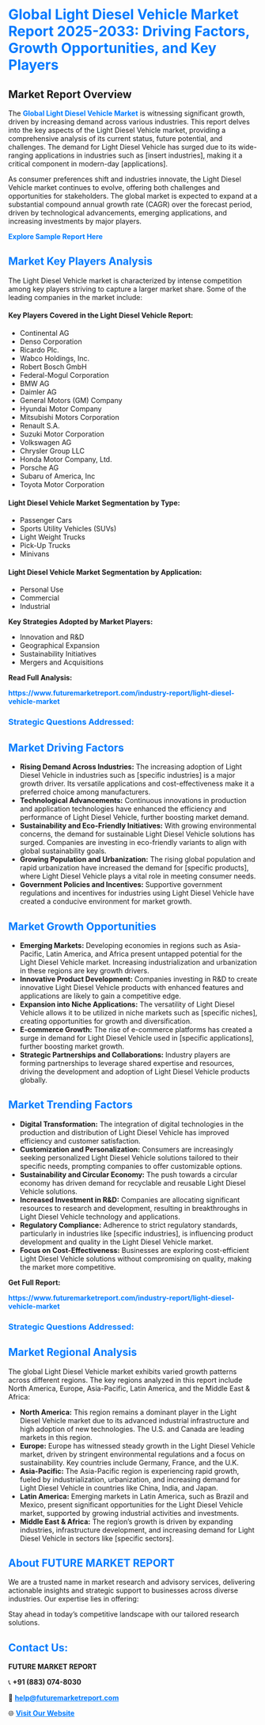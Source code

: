 <h1 style="color: #007BFF;">Global Light Diesel Vehicle Market Report 2025-2033: Driving Factors, Growth Opportunities, and Key Players</h1>

<section id="overview">
<h2>Market Report Overview</h2>
<p>The <a href="https://www.futuremarketreport.com/industry-report/light-diesel-vehicle-market" style="color: #007BFF; text-decoration: none;"><strong>Global Light Diesel Vehicle Market</strong></a> is witnessing significant growth, driven by increasing demand across various industries. This report delves into the key aspects of the Light Diesel Vehicle market, providing a comprehensive analysis of its current status, future potential, and challenges. The demand for Light Diesel Vehicle has surged due to its wide-ranging applications in industries such as [insert industries], making it a critical component in modern-day [applications].</p>
<p>As consumer preferences shift and industries innovate, the Light Diesel Vehicle market continues to evolve, offering both challenges and opportunities for stakeholders. The global market is expected to expand at a substantial compound annual growth rate (CAGR) over the forecast period, driven by technological advancements, emerging applications, and increasing investments by major players.</p>
</section>

<section id="overview">
<p><a href="https://www.futuremarketreport.com/request-sample/reportId=91952" style="color: #007BFF; text-decoration: none;"><strong>Explore Sample Report Here</strong></a></p>
</section>

<section id="key-players">
<h2 style="color: #007BFF;">Market Key Players Analysis</h2>
<p>The Light Diesel Vehicle market is characterized by intense competition among key players striving to capture a larger market share. Some of the leading companies in the market include:</p>
<h4>Key Players Covered in the Light Diesel Vehicle Report:</h4>
<ul><li>Continental AG</li><li>Denso Corporation</li><li>Ricardo Plc.</li><li>Wabco Holdings, Inc.</li><li>Robert Bosch GmbH</li><li>Federal-Mogul Corporation</li><li>BMW AG</li><li>Daimler AG</li><li>General Motors (GM) Company</li><li>Hyundai Motor Company</li><li>Mitsubishi Motors Corporation</li><li>Renault S.A.</li><li>Suzuki Motor Corporation</li><li>Volkswagen AG</li><li>Chrysler Group LLC</li><li>Honda Motor Company, Ltd.</li><li>Porsche AG</li><li>Subaru of America, Inc</li><li>Toyota Motor Corporation</li></ul>
<h4>Light Diesel Vehicle Market Segmentation by Type:</h4>
<ul><li>Passenger Cars</li><li>Sports Utility Vehicles (SUVs)</li><li>Light Weight Trucks</li><li>Pick-Up Trucks</li><li>Minivans</li></ul>

<h4>Light Diesel Vehicle Market Segmentation by Application:</h4>
<ul><li>Personal Use</li><li>Commercial</li><li>Industrial</li></ul>
<p><strong>Key Strategies Adopted by Market Players:</strong></p>
<ul>
<li>Innovation and R&D</li>
<li>Geographical Expansion</li>
<li>Sustainability Initiatives</li>
<li>Mergers and Acquisitions</li>
</ul>
</section>

<section>
<p><strong>Read Full Analysis: </strong></p><a href="https://www.futuremarketreport.com/industry-report/light-diesel-vehicle-market" style="color: #007BFF; text-decoration: none;"><strong>https://www.futuremarketreport.com/industry-report/light-diesel-vehicle-market</strong></a>
<h3 style="color: #007BFF;">Strategic Questions Addressed:</h3>
</section>

<section id="driving-factors">
<h2 style="color: #007BFF;">Market Driving Factors</h2>
<ul>
<li><strong>Rising Demand Across Industries:</strong> The increasing adoption of Light Diesel Vehicle in industries such as [specific industries] is a major growth driver. Its versatile applications and cost-effectiveness make it a preferred choice among manufacturers.</li>
<li><strong>Technological Advancements:</strong> Continuous innovations in production and application technologies have enhanced the efficiency and performance of Light Diesel Vehicle, further boosting market demand.</li>
<li><strong>Sustainability and Eco-Friendly Initiatives:</strong> With growing environmental concerns, the demand for sustainable Light Diesel Vehicle solutions has surged. Companies are investing in eco-friendly variants to align with global sustainability goals.</li>
<li><strong>Growing Population and Urbanization:</strong> The rising global population and rapid urbanization have increased the demand for [specific products], where Light Diesel Vehicle plays a vital role in meeting consumer needs.</li>
<li><strong>Government Policies and Incentives:</strong> Supportive government regulations and incentives for industries using Light Diesel Vehicle have created a conducive environment for market growth.</li>
</ul>
</section>

<section id="growth-opportunities">
<h2 style="color: #007BFF;">Market Growth Opportunities</h2>
<ul>
<li><strong>Emerging Markets:</strong> Developing economies in regions such as Asia-Pacific, Latin America, and Africa present untapped potential for the Light Diesel Vehicle market. Increasing industrialization and urbanization in these regions are key growth drivers.</li>
<li><strong>Innovative Product Development:</strong> Companies investing in R&D to create innovative Light Diesel Vehicle products with enhanced features and applications are likely to gain a competitive edge.</li>
<li><strong>Expansion into Niche Applications:</strong> The versatility of Light Diesel Vehicle allows it to be utilized in niche markets such as [specific niches], creating opportunities for growth and diversification.</li>
<li><strong>E-commerce Growth:</strong> The rise of e-commerce platforms has created a surge in demand for Light Diesel Vehicle used in [specific applications], further boosting market growth.</li>
<li><strong>Strategic Partnerships and Collaborations:</strong> Industry players are forming partnerships to leverage shared expertise and resources, driving the development and adoption of Light Diesel Vehicle products globally.</li>
</ul>
</section>

<section id="trending-factors">
<h2 style="color: #007BFF;">Market Trending Factors</h2>
<ul>
<li><strong>Digital Transformation:</strong> The integration of digital technologies in the production and distribution of Light Diesel Vehicle has improved efficiency and customer satisfaction.</li>
<li><strong>Customization and Personalization:</strong> Consumers are increasingly seeking personalized Light Diesel Vehicle solutions tailored to their specific needs, prompting companies to offer customizable options.</li>
<li><strong>Sustainability and Circular Economy:</strong> The push towards a circular economy has driven demand for recyclable and reusable Light Diesel Vehicle solutions.</li>
<li><strong>Increased Investment in R&D:</strong> Companies are allocating significant resources to research and development, resulting in breakthroughs in Light Diesel Vehicle technology and applications.</li>
<li><strong>Regulatory Compliance:</strong> Adherence to strict regulatory standards, particularly in industries like [specific industries], is influencing product development and quality in the Light Diesel Vehicle market.</li>
<li><strong>Focus on Cost-Effectiveness:</strong> Businesses are exploring cost-efficient Light Diesel Vehicle solutions without compromising on quality, making the market more competitive.</li>
</ul>
</section>

<section>
<p><strong>Get Full Report: </strong></p><a href="https://www.futuremarketreport.com/industry-report/light-diesel-vehicle-market" style="color: #007BFF; text-decoration: none;"><strong>https://www.futuremarketreport.com/industry-report/light-diesel-vehicle-market</strong></a>
<h3 style="color: #007BFF;">Strategic Questions Addressed:</h3>
</section>


<section id="regional-analysis">
<h2 style="color: #007BFF;">Market Regional Analysis</h2>
<p>The global Light Diesel Vehicle market exhibits varied growth patterns across different regions. The key regions analyzed in this report include North America, Europe, Asia-Pacific, Latin America, and the Middle East & Africa:</p>
<ul>
<li><strong>North America:</strong> This region remains a dominant player in the Light Diesel Vehicle market due to its advanced industrial infrastructure and high adoption of new technologies. The U.S. and Canada are leading markets in this region.</li>
<li><strong>Europe:</strong> Europe has witnessed steady growth in the Light Diesel Vehicle market, driven by stringent environmental regulations and a focus on sustainability. Key countries include Germany, France, and the U.K.</li>
<li><strong>Asia-Pacific:</strong> The Asia-Pacific region is experiencing rapid growth, fueled by industrialization, urbanization, and increasing demand for Light Diesel Vehicle in countries like China, India, and Japan.</li>
<li><strong>Latin America:</strong> Emerging markets in Latin America, such as Brazil and Mexico, present significant opportunities for the Light Diesel Vehicle market, supported by growing industrial activities and investments.</li>
<li><strong>Middle East & Africa:</strong> The region’s growth is driven by expanding industries, infrastructure development, and increasing demand for Light Diesel Vehicle in sectors like [specific sectors].</li>
</ul>
</section>

<footer>
<h2 style="color: #007BFF;">About FUTURE MARKET REPORT</h2>
<p>We are a trusted name in market research and advisory services, delivering actionable insights and strategic support to businesses across diverse industries. Our expertise lies in offering:</p>

<p>Stay ahead in today’s competitive landscape with our tailored research solutions.</p>

<h2 style="color: #007BFF;">Contact Us:</h2>
<p><strong>FUTURE MARKET REPORT</strong></p>
<p>📞 <strong>+91 (883) 074-8030</strong></p>
<p>📧 <strong><a href="mailto:help@futuremarketreport.com" style="color: #007BFF;">help@futuremarketreport.com</a></strong></p>
<p>🌐 <strong><a href="https://www.futuremarketreport.com/" style="color: #007BFF;">Visit Our Website</a></strong></p>
</footer>